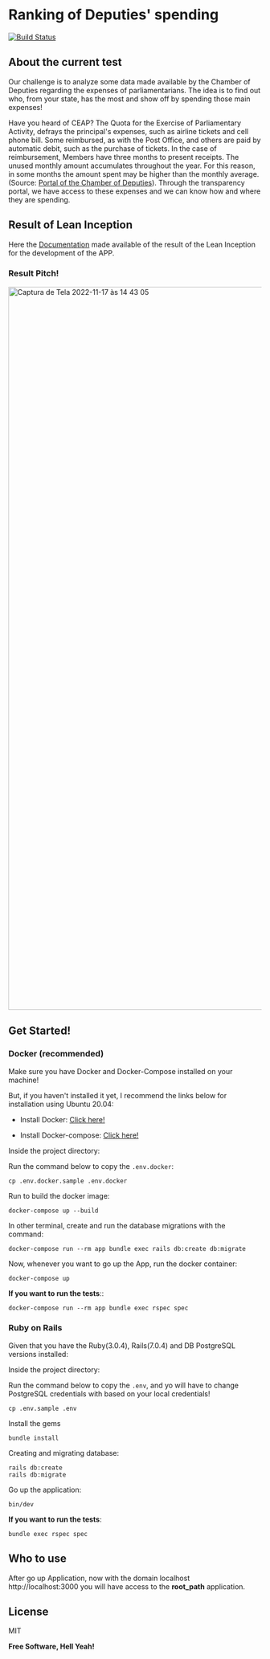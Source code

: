 # Ranking of Deputies' spending

[![Build Status](https://travis-ci.org/joemccann/dillinger.svg?branch=master)](https://travis-ci.org/joemccann/dillinger)

## About the current test
Our challenge is to analyze some data made available by the Chamber of Deputies regarding the expenses of parliamentarians. The idea is to find out who, from your state, has the most and show off by spending those main expenses!

Have you heard of CEAP? The Quota for the Exercise of Parliamentary Activity, defrays the principal's expenses, such as airline tickets and cell phone bill. Some reimbursed, as with the Post Office, and others are paid by automatic debit, such as the purchase of tickets. In the case of reimbursement, Members have three months to present receipts. The unused monthly amount accumulates throughout the year. For this reason, in some months the amount spent may be higher than the monthly average. (Source: [Portal of the Chamber of Deputies](https://www2.camara.leg.br/transparencia/acesso-a-informacao/copy_of_perguntas-frequentes/cota-para-o-exercicio-da-atividade-parlamentar)). Through the transparency portal, we have access to these expenses and we can know how and where they are spending.

## Result of Lean Inception
Here the [Documentation](https://drive.google.com/file/d/1ro5lDbXB15_xWtG_17dE7VrH8Yc1ff10/view?usp=sharing) made available of the result of the Lean Inception for the development of the APP.

### Result Pitch!
<img width="1440" alt="Captura de Tela 2022-11-17 às 14 43 05" src="https://user-images.githubusercontent.com/31924649/202519150-7249c7dd-7517-4763-b4ec-9739cde4d209.png">



## Get Started!

### Docker (recommended)
Make sure you have Docker and Docker-Compose installed on your machine!

But, if you haven't installed it yet, I recommend the links below for installation using Ubuntu 20.04:

  * Install Docker: [Click here!](https://www.digitalocean.com/community/tutorials/how-to-install-and-use-docker-on-ubuntu-20-04-pt)

  * Install Docker-compose: [Click here!](https://www.digitalocean.com/community/tutorials/how-to-install-and-use-docker-compose-on-ubuntu-20-04-pt)

Inside the project directory:

Run the command below to copy the `.env.docker`:

```
cp .env.docker.sample .env.docker
```


Run to build the docker image:
```
docker-compose up --build
```

In other terminal, create and run the database migrations with the command:
```
docker-compose run --rm app bundle exec rails db:create db:migrate
```

Now, whenever you want to go up the App, run the docker container:
```
docker-compose up
```

**If you want to run the tests**::
```
docker-compose run --rm app bundle exec rspec spec
```

### Ruby on Rails
Given that you have the Ruby(3.0.4), Rails(7.0.4) and DB PostgreSQL versions installed:

Inside the project directory:

Run the command below to copy the `.env`, and yo will have to change PostgreSQL credentials with based on your local credentials!

```
cp .env.sample .env
```

Install the gems
```
bundle install
```

Creating and migrating database:
```
rails db:create
rails db:migrate
```

Go up the application:
```
bin/dev
```

**If you want to run the tests**:
```
bundle exec rspec spec
```

## Who to use
After go up Application, now with the domain localhost http://localhost:3000 you will have access to the **root_path** application.

## License

MIT

**Free Software, Hell Yeah!**
